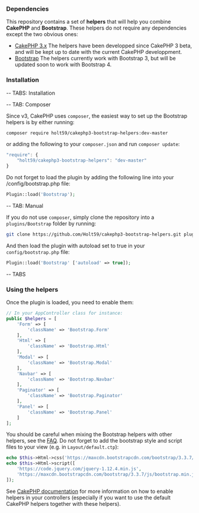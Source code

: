 ### Dependencies

This repository contains a set of **helpers** that will help you combine **CakePHP** and **Bootstrap**.
These helpers do not require any dependencies except the two obvious ones:

- [CakePHP 3.x](http://cakephp.org/) The helpers have been developped since CakePHP 3 beta, and will be kept up to date
with the current CakePHP developpment.
- [Bootstrap](http://getbootstrap.com/) The helpers currently work with Bootstrap 3, but will be updated soon to
work with Bootstrap 4.

### Installation

-- TABS: Installation

-- TAB: Composer

Since v3, CakePHP uses `composer`, the easiest way to set up the Bootstrap helpers is by either running:

```bash
composer require holt59/cakephp3-bootstrap-helpers:dev-master
```

or adding the following to your `composer.json` and run `composer update`:

```javascript
"require": {
    "holt59/cakephp3-bootstrap-helpers": "dev-master"
}
```

Do not forget to load the plugin by adding the following line into your /config/bootstrap.php file:

```php
Plugin::load('Bootstrap');
```

-- TAB: Manual

If you do not use `composer`, simply clone the repository into a `plugins/Bootstrap` folder by running:

```bash
git clone https://github.com/Holt59/cakephp3-bootstrap-helpers.git plugins/Bootstrap
```

And then load the plugin with autoload set to true in your `config/bootstrap.php` file:

```php
Plugin::load('Bootstrap' ['autoload' => true]);
```

-- TABS

### Using the helpers

Once the plugin is loaded, you need to enable them:

```php
// In your AppController class for instance:
public $helpers = [
    'Form' => [
        'className' => 'Bootstrap.Form'
    ],
    'Html' => [
        'className' => 'Bootstrap.Html'
    ],
    'Modal' => [
        'className' => 'Bootstrap.Modal'
    ],
    'Navbar' => [
        'className' => 'Bootstrap.Navbar'
    ],
    'Paginator' => [
        'className' => 'Bootstrap.Paginator'
    ],
    'Panel' => [
        'className' => 'Bootstrap.Panel'
    ]
];
```

You should be careful when mixing the Bootstrap helpers with other helpers, see the [FAQ](faq.md).
Do not forget to add the bootstrap style and script files to your view (e.g. in `Layout/default.ctp`):

```php
echo $this->Html->css('https://maxcdn.bootstrapcdn.com/bootstrap/3.3.7/css/bootstrap.min.css');
echo $this->Html->script([
    'https://code.jquery.com/jquery-1.12.4.min.js',
    'https://maxcdn.bootstrapcdn.com/bootstrap/3.3.7/js/bootstrap.min.js'
]);
```

See [CakePHP documentation](http://book.cakephp.org/3.0/en/views/helpers.html) for more information on how to enable helpers in your
controllers (especially if you want to use the default CakePHP helpers together with these helpers).

